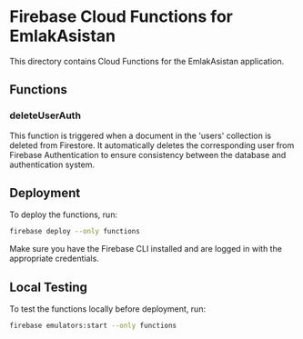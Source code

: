 # Firebase Cloud Functions for EmlakAsistan

This directory contains Cloud Functions for the EmlakAsistan application.

## Functions

### deleteUserAuth

This function is triggered when a document in the 'users' collection is deleted from Firestore. It automatically deletes the corresponding user from Firebase Authentication to ensure consistency between the database and authentication system.

## Deployment

To deploy the functions, run:

```bash
firebase deploy --only functions
```

Make sure you have the Firebase CLI installed and are logged in with the appropriate credentials.

## Local Testing

To test the functions locally before deployment, run:

```bash
firebase emulators:start --only functions
``` 